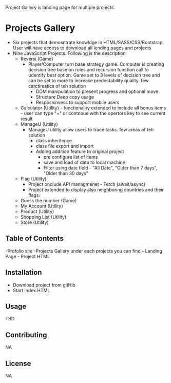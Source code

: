Project Gallery is landing page for multiple projects.
# Projects Gallery

- Six projects that demosntrate knowldge in HTML/SASS/CSS/Bootstrap. User will have access to download all lending pages and projects
- Nine JavaScript Projects. Following is the description
    - Reversi (Game)
        - Player/Computer turn base strategy game. Computer is creating decision tree base on rules and recursion function call to udentify best option. Game set to 3 levels of decision tree and can be set to more to increase predectability quality. few carctirestics of teh solution
            - DOM manipulation to present progress and optional move
            - Structure Deep copy usage
            - Resposninvess to support mobile users  
    - Calculator (Utility)
            - functionality extended to include all bonus items
            - user can type "=" or contnoue with the opertors key to see current result
    - ManageU (Utility)
        - ManageU utility allow users to trace tasks. few areas of teh solution
            - class inheritence 
            - class file export and import
            - Adding addition feature to original project 
                - pre configure list of items 
                - save and load of data to local machine
                - Filter using date field - "All Date", "Older than 7 days", "Older than 30 days"
    - Flag (Utility)
        - Project onclude API managmenet - Fetch (await/async)
        - Project extended to display also neighboring countries and their flags.
    - Guess the number (Game)
    - My Account (Utility)
    - Product (Utility)
    - Shopping List (Utility)
    - Store (Utility)


## Table of Contents
-Profolio site
-Projects Gallery
    under each projects you can find
    - Landing Page
    - Project HTML


## Installation
- Download project from gitHib
- Start index.HTML

## Usage
TBD

## Contributing
NA

## License
NA